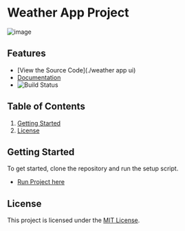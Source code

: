 # Weather App Project

![image](https://github.com/user-attachments/assets/e5cef991-d471-4947-b08d-53cad3db4927)

## Features

- [View the Source Code](./weather app ui)
- [Documentation](#)
- ![Build Status](https://img.shields.io/badge/build-passing-brightgreen)

## Table of Contents

1. [Getting Started](#getting-started)
2. [License](#license)

## Getting Started

To get started, clone the repository and run the setup script.

- [Run Project here](https://this-weather-app-ui.netlify.app/)

## License

This project is licensed under the [MIT License](./LICENSE).
